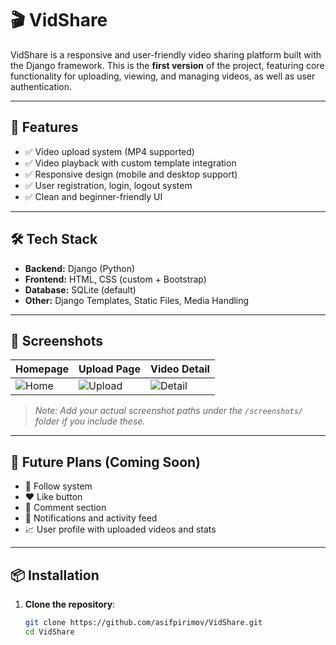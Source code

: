 # 🎬 VidShare

VidShare is a responsive and user-friendly video sharing platform built with the Django framework. This is the **first version** of the project, featuring core functionality for uploading, viewing, and managing videos, as well as user authentication.

---

## 🚀 Features

- ✅ Video upload system (MP4 supported)
- ✅ Video playback with custom template integration
- ✅ Responsive design (mobile and desktop support)
- ✅ User registration, login, logout system
- ✅ Clean and beginner-friendly UI

---

## 🛠️ Tech Stack

- **Backend:** Django (Python)
- **Frontend:** HTML, CSS (custom + Bootstrap)
- **Database:** SQLite (default)
- **Other:** Django Templates, Static Files, Media Handling

---

## 📸 Screenshots

| Homepage | Upload Page | Video Detail |
|---------|--------------|---------------|
| ![Home](screenshots/home.png) | ![Upload](screenshots/upload.png) | ![Detail](screenshots/detail.png) |

> _Note: Add your actual screenshot paths under the `/screenshots/` folder if you include these._

---

## 👥 Future Plans (Coming Soon)

- 🔄 Follow system
- ❤️ Like button
- 💬 Comment section
- 🔔 Notifications and activity feed
- 📈 User profile with uploaded videos and stats

---

## 📦 Installation

1. **Clone the repository**:
   ```bash
   git clone https://github.com/asifpirimov/VidShare.git
   cd VidShare
